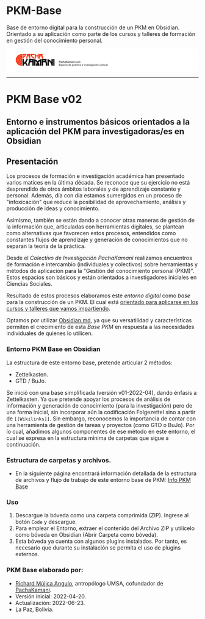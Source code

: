# PKM-Base
Base de entorno digital para la construcción de un PKM en Obsidian. Orientado a su aplicación como parte de los cursos y talleres de formación en gestión del conocimiento personal.

![](05%20Archivo/Plantillas/pachakamani.jpg)

---
# PKM Base v02
## Entorno e instrumentos básicos orientados a la aplicación del PKM para investigadoras/es en Obsidian

## Presentación
Los procesos de formación e investigación académica han presentado varios matices en la última década. Se reconoce que su ejercicio no está desprendido de otros ámbitos laborales y de aprendizaje constante y personal. Además, día con día estamos sumergidos en un proceso de "infoxicación" que reduce la posibilidad de aprovechamiento, análisis y producción de ideas y conocimiento.

Asimismo, también se están dando a conocer otras maneras de gestión de la información que, articuladas con herramientas digitales, se plantean como alternativas que favorecen estos procesos, entendidos como constantes flujos de aprendizaje y generación de conocimientos que no separan la teoría de la práctica.

Desde el _Colectivo de Investigación PachaKamani_ realizamos encuentros de formación e intercambio (individuales y colectivos) sobre herramientas y métodos de aplicación para la "Gestión del conocimiento personal (PKM)". Estos espacios son básicos y están orientados a investigadores iniciales en Ciencias Sociales. 

Resultado de estos procesos elaboramos este _entorno digital_ como _base_ para la construcción de un PKM. El cual está [orientado para aplicarse en los cursos y talleres que vamos impartiendo](https://pachakamani.com/blog/curso-gestion-conocimiento-personal-pkm-investigadores-sociales-2022/). 

Optamos por utilizar [Obsidian.md](https://obsidian.md/), ya que su versatilidad y características permiten el crecimiento de esta _Base PKM_ en respuesta a las necesidades individuales de quienes lo utilicen.

### Entorno PKM Base en Obsidian
La estructura de este entorno base, pretende articular 2 métodos:
- Zettelkasten.
- GTD / BuJo.

Se inició con una base simplificada (versión v01-2022-04), dando énfasis a  Zettelkasten. Ya que pretende apoyar los procesos de análisis de información y generación de conocimiento (para la investigación) pero de una forma inicial, sin incorporar aún la codificación Folgezettel sino a partir de `[[Wikilinks]]`. Sin embargo, reconocemos la importancia de contar con una herramienta de gestión de tareas y proyectos (como GTD o BuJo). Por lo cual, añadimos algunos componentes de ese método en este entorno, el cual se expresa en la estructura mínima de carpetas que sigue a continuación.

### Estructura de carpetas y archivos.
- En la siguiente página encontrará información detallada de la estructura de archivos y flujo de trabajo de este entorno base de PKM: [Info PKM Base](Info%20PKM%20Base.md)

### Uso
1. Descargue la bóveda como una carpeta comprimida (ZIP). Ingrese al botón `Code` y descargue.
2. Para emplear el Entorno, extraer el contenido del Archivo ZIP y utilícelo como bóveda en Obsidian (Abrir Carpeta como bóveda).
3. Esta bóveda ya cuenta con algunos plugins instalados. Por tanto, es necesario que durante su instalación se permita el uso de plugins externos.

### PKM Base elaborado por:
- [Richard Mújica Angulo](https://bio.link/richardmujica), antropólogo UMSA, cofundador de [PachaKamani](https://pachakamani.com/).
- Versión inicial: 2022-04-20.
- Actualización: 2022-06-23.
- La Paz, Bolivia.
